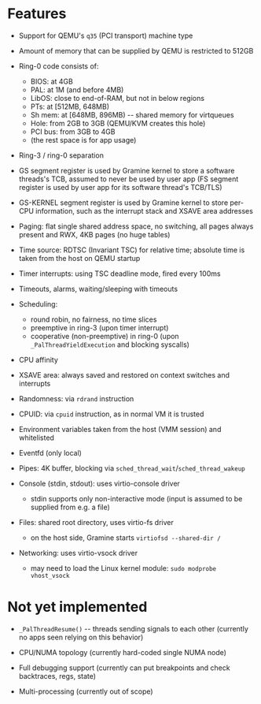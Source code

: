 # Features

- Support for QEMU's `q35` (PCI transport) machine type

- Amount of memory that can be supplied by QEMU is restricted to 512GB

- Ring-0 code consists of:
  - BIOS:    at 4GB
  - PAL:     at 1M (and before 4MB)
  - LibOS:   close to end-of-RAM, but not in below regions
  - PTs:     at [512MB, 648MB)
  - Sh mem:  at [648MB, 896MB) -- shared memory for virtqueues
  - Hole:    from 2GB to 3GB (QEMU/KVM creates this hole)
  - PCI bus: from 3GB to 4GB
  - (the rest space is for app usage)

- Ring-3 / ring-0 separation

- GS segment register is used by Gramine kernel to store a software threads's
  TCB, assumed to never be used by user app (FS segment register is used by user
  app for its software thread's TCB/TLS)

- GS-KERNEL segment register is used by Gramine kernel to store per-CPU
  information, such as the interrupt stack and XSAVE area addresses

- Paging: flat single shared address space, no switching, all pages always
  present and RWX, 4KB pages (no huge tables)

- Time source: RDTSC (Invariant TSC) for relative time; absolute time is taken
  from the host on QEMU startup

- Timer interrupts: using TSC deadline mode, fired every 100ms

- Timeouts, alarms, waiting/sleeping with timeouts

- Scheduling:
  - round robin, no fairness, no time slices
  - preemptive in ring-3 (upon timer interrupt)
  - cooperative (non-preemptive) in ring-0 (upon `_PalThreadYieldExecution` and
    blocking syscalls)

- CPU affinity

- XSAVE area: always saved and restored on context switches and interrupts

- Randomness: via `rdrand` instruction

- CPUID: via `cpuid` instruction, as in normal VM it is trusted

- Environment variables taken from the host (VMM session) and whitelisted

- Eventfd (only local)

- Pipes: 4K buffer, blocking via `sched_thread_wait`/`sched_thread_wakeup`

- Console (stdin, stdout): uses virtio-console driver
  - stdin supports only non-interactive mode (input is assumed to be supplied
    from e.g. a file)

- Files: shared root directory, uses virtio-fs driver
  - on the host side, Gramine starts `virtiofsd --shared-dir /`

- Networking: uses virtio-vsock driver
  - may need to load the Linux kernel module: `sudo modprobe vhost_vsock`

# Not yet implemented

- `_PalThreadResume()` -- threads sending signals to each other (currently no
  apps seen relying on this behavior)

- CPU/NUMA topology (currently hard-coded single NUMA node)

- Full debugging support (currently can put breakpoints and check backtraces,
  regs, state)

- Multi-processing (currently out of scope)
